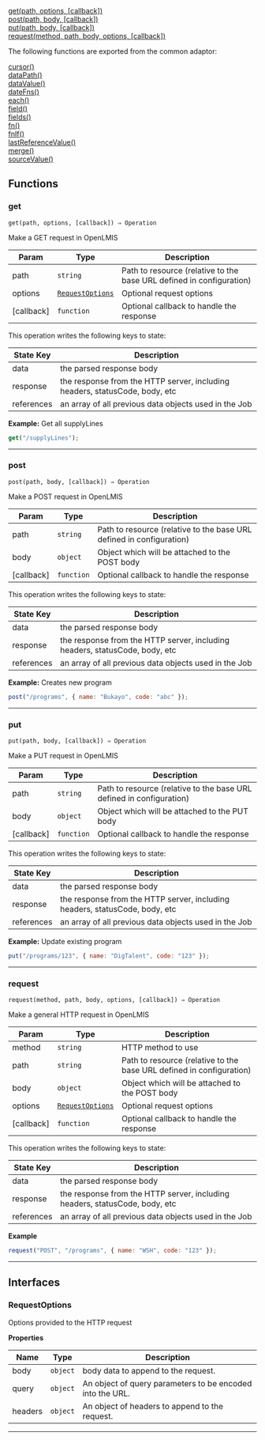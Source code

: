 <dl>
<dt>
    <a href="#get">get(path, options, [callback])</a></dt>
<dt>
    <a href="#post">post(path, body, [callback])</a></dt>
<dt>
    <a href="#put">put(path, body, [callback])</a></dt>
<dt>
    <a href="#request">request(method, path, body, options, [callback])</a></dt>
</dl>

The following functions are exported from the common adaptor:
<dl>
<dt>
    <a href="/adaptors/packages/common-docs#cursor">cursor()</a>
</dt>
<dt>
    <a href="/adaptors/packages/common-docs#datapath">dataPath()</a>
</dt>
<dt>
    <a href="/adaptors/packages/common-docs#datavalue">dataValue()</a>
</dt>
<dt>
    <a href="/adaptors/packages/common-docs#datefns">dateFns()</a>
</dt>
<dt>
    <a href="/adaptors/packages/common-docs#each">each()</a>
</dt>
<dt>
    <a href="/adaptors/packages/common-docs#field">field()</a>
</dt>
<dt>
    <a href="/adaptors/packages/common-docs#fields">fields()</a>
</dt>
<dt>
    <a href="/adaptors/packages/common-docs#fn">fn()</a>
</dt>
<dt>
    <a href="/adaptors/packages/common-docs#fnif">fnIf()</a>
</dt>
<dt>
    <a href="/adaptors/packages/common-docs#lastreferencevalue">lastReferenceValue()</a>
</dt>
<dt>
    <a href="/adaptors/packages/common-docs#merge">merge()</a>
</dt>
<dt>
    <a href="/adaptors/packages/common-docs#sourcevalue">sourceValue()</a>
</dt></dl>

## Functions
### get

<p><code>get(path, options, [callback]) ⇒ Operation</code></p>

Make a GET request in OpenLMIS


| Param | Type | Description |
| --- | --- | --- |
| path | <code>string</code> | Path to resource (relative to the base URL defined in configuration) |
| options | [<code>RequestOptions</code>](#requestoptions) | Optional request options |
| [callback] | <code>function</code> | Optional callback to handle the response |

This operation writes the following keys to state:

| State Key | Description |
| --- | --- |
| data | the parsed response body |
| response | the response from the HTTP server, including headers, statusCode, body, etc |
| references | an array of all previous data objects used in the Job |
**Example:** Get all supplyLines
```js
get("/supplyLines");
```

* * *

### post

<p><code>post(path, body, [callback]) ⇒ Operation</code></p>

Make a POST request in OpenLMIS


| Param | Type | Description |
| --- | --- | --- |
| path | <code>string</code> | Path to resource (relative to the base URL defined in configuration) |
| body | <code>object</code> | Object which will be attached to the POST body |
| [callback] | <code>function</code> | Optional callback to handle the response |

This operation writes the following keys to state:

| State Key | Description |
| --- | --- |
| data | the parsed response body |
| response | the response from the HTTP server, including headers, statusCode, body, etc |
| references | an array of all previous data objects used in the Job |
**Example:** Creates new program
```js
post("/programs", { name: "Bukayo", code: "abc" });
```

* * *

### put

<p><code>put(path, body, [callback]) ⇒ Operation</code></p>

Make a PUT request in OpenLMIS


| Param | Type | Description |
| --- | --- | --- |
| path | <code>string</code> | Path to resource (relative to the base URL defined in configuration) |
| body | <code>object</code> | Object which will be attached to the PUT body |
| [callback] | <code>function</code> | Optional callback to handle the response |

This operation writes the following keys to state:

| State Key | Description |
| --- | --- |
| data | the parsed response body |
| response | the response from the HTTP server, including headers, statusCode, body, etc |
| references | an array of all previous data objects used in the Job |
**Example:** Update existing program
```js
put("/programs/123", { name: "DigTalent", code: "123" });
```

* * *

### request

<p><code>request(method, path, body, options, [callback]) ⇒ Operation</code></p>

Make a general HTTP request in OpenLMIS


| Param | Type | Description |
| --- | --- | --- |
| method | <code>string</code> | HTTP method to use |
| path | <code>string</code> | Path to resource (relative to the base URL defined in configuration) |
| body | <code>object</code> | Object which will be attached to the POST body |
| options | [<code>RequestOptions</code>](#requestoptions) | Optional request options |
| [callback] | <code>function</code> | Optional callback to handle the response |

This operation writes the following keys to state:

| State Key | Description |
| --- | --- |
| data | the parsed response body |
| response | the response from the HTTP server, including headers, statusCode, body, etc |
| references | an array of all previous data objects used in the Job |
**Example**
```js
request("POST", "/programs", { name: "WSH", code: "123" });
```

* * *

##  Interfaces

### RequestOptions

Options provided to the HTTP request

**Properties**

| Name | Type | Description |
| --- | --- | --- |
| body | <code>object</code> | body data to append to the request. |
| query | <code>object</code> | An object of query parameters to be encoded into the URL. |
| headers | <code>object</code> | An object of headers to append to the request. |


* * *

